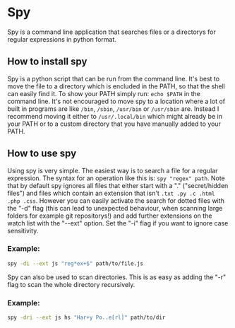 # Spy
Spy is a command line application that searches files or a directorys for regular expressions in python format.

## How to install spy
Spy is a python script that can be run from the command line. It's best to move the file to a directory which is encluded in the PATH, so that the shell can easily find it. To show your PATH simply run: ```echo $PATH``` in the command line. It's not encouraged to move spy to a location where a lot of built in programs are like ```/bin```, ```/sbin```, ```/usr/bin``` or ```/usr/sbin``` are. Instead I recommend moving it either to ```/usr/.local/bin``` which might already be in your PATH or to a custom directory that you have manually added to your PATH. 

## How to use spy
Using spy is very simple. The easiest way is to search a file for a regular expression. The syntax for an operation like this is: ```spy "regex" path```. Note that by default spy ignores all files that either start with a "." ("secret/hidden files") and files which contain an extension that isn't ```.txt .py .c .html .php .css```. However you can easily activate the search for dotted files with the "-d" flag (this can lead to unexpected behaviour, when scanning large folders for example git repositorys!) and add further extensions on the watch list with the "--ext" option. Set the "-i" flag if you want to ignore case sensitivity.

### Example:
```bash
spy -di --ext js "reg*ex+$" path/to/file.js
```

Spy can also be used to scan directories. This is as easy as adding the "-r" flag to scan the whole directory recursively.

### Example:
```bash
spy -dri --ext js hs "Har+y Po..e[rl]" path/to/dir
```
